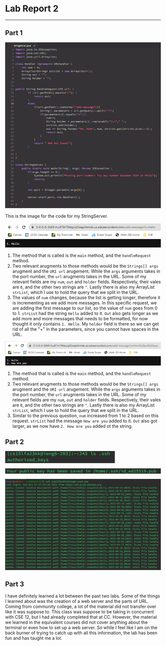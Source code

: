 # Lab Report 2
---

## Part 1
![Image](https://github.com/donovantran/cse15l-lab-report2/blob/6ac90d34127681dab5badba885b63e19810c8e5b/StringSever%20Code.png)

This is the image for the code for my StringServer.

![Image](Hello.png)
1. The method that is called is the `main` method, and the `handleRequest` method.
2. Two relevant arugments to those methods would be the `Strings[] args` arugment and the `URI url` arugement. While the `args` arguments takes in the port number, the `url` arugments takes in the URL. Some of my relevant fields are my `num`, `out` and `holder` fields. Respectively, their vales are `0`, and the other two strings are `"`. Lastly there is also my ArrayList `strList`, which I use to hold the query that we split in the URL.
3. The values of `num` changes, because the list is getting longer, therefore it is incrementing as we add more messages. In this specific request, we are adding the first message to our list, so the value of `num` goes from 0 to 1. `strList` had the string `Hello` added to it. `Out` also gets longer as we add more and more messages that needs to be formatted, for now thought it only contains `1. Hello`. My `holder` field is there so we can get rid of all the "+" in the parameters, since you cannot have spaces in the URL.

![Image](https://github.com/donovantran/cse15l-lab-report2/blob/b5990d813754a01fa6861acae2e1107578978701/How%20are%20you.png)
1. The method that is called is the `main` method, and the `handleRequest` method.
2. Two relevant arugments to those methods would be the `Strings[] args` arugment and the `URI url` arugement. While the `args` arguments takes in the port number, the `url` arugments takes in the URL. Some of my relevant fields are my `num`, `out` and `holder` fields. Respectively, their vales are `0`, and the other two strings are `"`. Lastly there is also my ArrayList `strList`, which I use to hold the query that we split in the URL.
3. Similar to the previous question, `num` increased from 1 to 2 based on this request. `strList` had the message `How are you` added to it. `Out` also got larger, as we now have `2. How are you` added ot the string.


## Part 2
![Image](https://github.com/donovantran/cse15l-lab-report2/blob/b5990d813754a01fa6861acae2e1107578978701/ls%20ssh.png)

![Image](https://github.com/donovantran/cse15l-lab-report2/blob/b5990d813754a01fa6861acae2e1107578978701/public%20key.png)

![Image](login.png)

## Part 3
I have definitely learned a lot between the past two labs. Some of the things I learned about was the creation of a web server and the parts of URL. Coming from community college, a lot of the material did not transfer over like it was suppose to. This class was suppose to be taking in concurrent with CSE 12, but I had already completed that at CC. However, the material we learned in the equivalent courses did not cover anything about the terminal or even how to set up a web server. So while I feel like I am on the back burner of trying to catch up with all this information, the lab has been fun and has taught me a lot. 
